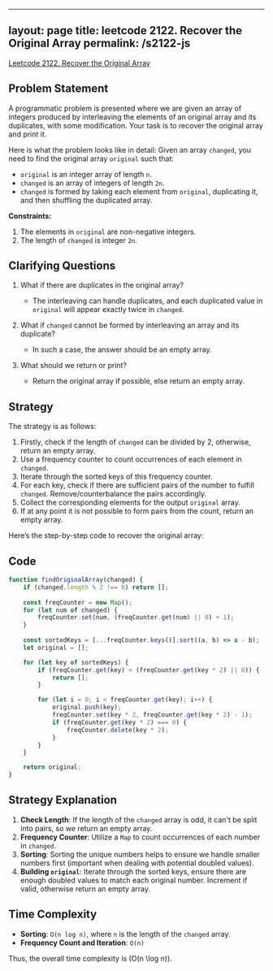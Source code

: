 
---
layout: page
title: leetcode 2122. Recover the Original Array
permalink: /s2122-js
---
[Leetcode 2122. Recover the Original Array](https://algoadvance.github.io/algoadvance/l2122)
## Problem Statement

A programmatic problem is presented where we are given an array of integers produced by interleaving the elements of an original array and its duplicates, with some modification. Your task is to recover the original array and print it.

Here is what the problem looks like in detail:
Given an array `changed`, you need to find the original array `original` such that:
- `original` is an integer array of length `n`.
- `changed` is an array of integers of length `2n`.
- `changed` is formed by taking each element from `original`, duplicating it, and then shuffling the duplicated array.

**Constraints:**
1. The elements in `original` are non-negative integers.
2. The length of `changed` is integer `2n`.

## Clarifying Questions

1. What if there are duplicates in the original array?
   - The interleaving can handle duplicates, and each duplicated value in `original` will appear exactly twice in `changed`.
   
2. What if `changed` cannot be formed by interleaving an array and its duplicate?
   - In such a case, the answer should be an empty array.

3. What should we return or print?
   - Return the original array if possible, else return an empty array.

## Strategy

The strategy is as follows:
1. Firstly, check if the length of `changed` can be divided by 2, otherwise, return an empty array.
2. Use a frequency counter to count occurrences of each element in `changed`.
3. Iterate through the sorted keys of this frequency counter.
4. For each key, check if there are sufficient pairs of the number to fulfill `changed`. Remove/counterbalance the pairs accordingly.
5. Collect the corresponding elements for the output `original` array.
6. If at any point it is not possible to form pairs from the count, return an empty array.

Here’s the step-by-step code to recover the original array:

## Code

```javascript
function findOriginalArray(changed) {
    if (changed.length % 2 !== 0) return [];
    
    const freqCounter = new Map();
    for (let num of changed) {
        freqCounter.set(num, (freqCounter.get(num) || 0) + 1);
    }
    
    const sortedKeys = [...freqCounter.keys()].sort((a, b) => a - b);
    let original = [];

    for (let key of sortedKeys) {
        if (freqCounter.get(key) > (freqCounter.get(key * 2) || 0)) {
            return [];
        }

        for (let i = 0; i < freqCounter.get(key); i++) {
            original.push(key);
            freqCounter.set(key * 2, freqCounter.get(key * 2) - 1);
            if (freqCounter.get(key * 2) === 0) {
                freqCounter.delete(key * 2);
            }
        }
    }

    return original;
}
```

## Strategy Explanation

1. **Check Length**: If the length of the `changed` array is odd, it can't be split into pairs, so we return an empty array.
2. **Frequency Counter**: Utilize a `Map` to count occurrences of each number in `changed`.
3. **Sorting**: Sorting the unique numbers helps to ensure we handle smaller numbers first (important when dealing with potential doubled values).
4. **Building `original`**: Iterate through the sorted keys, ensure there are enough doubled values to match each original number. Increment if valid, otherwise return an empty array.

## Time Complexity

- **Sorting**: `O(n log n)`, where `n` is the length of the `changed` array.
- **Frequency Count and Iteration**: `O(n)`

Thus, the overall time complexity is \(O(n \log n)\).